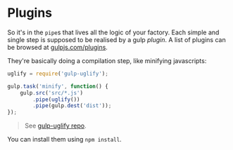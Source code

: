 # Plugins

So it's in the `pipe`s that lives all the logic of your factory.
Each simple and single step is supposed to be realised by a gulp _plugin_.
A list of plugins can be browsed at [gulpjs.com/plugins](http://gulpjs.com/plugins/).

They're basically doing a compilation step, like minifying javascripts:
```js
uglify = require('gulp-uglify');

gulp.task('minify', function() {
    gulp.src('src/*.js')
        .pipe(uglify())
        .pipe(gulp.dest('dist'));
});
```
> See [gulp-uglify repo](https://github.com/terinjokes/gulp-uglify).

You can install them using `npm install`.

